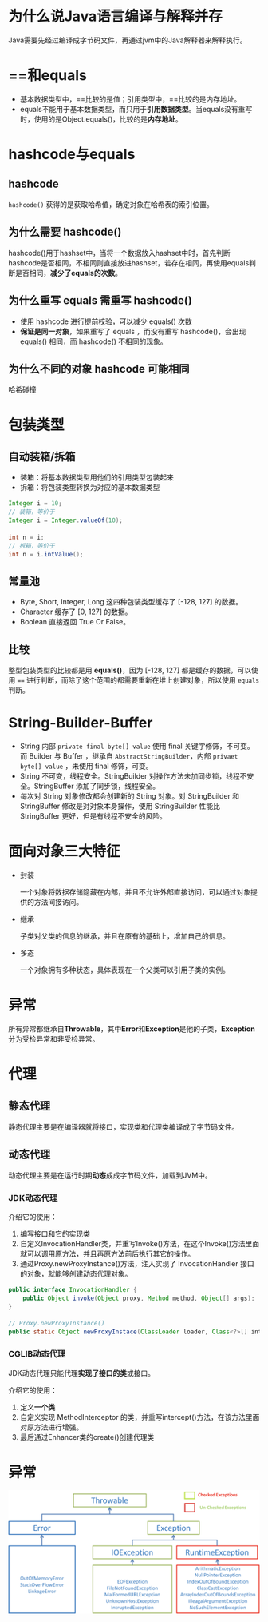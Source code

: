 # 为什么说Java语言编译与解释并存

Java需要先经过编译成字节码文件，再通过jvm中的Java解释器来解释执行。

# ==和equals

- 基本数据类型中，==比较的是值；引用类型中，==比较的是内存地址。
- equals不能用于基本数据类型，而只用于**引用数据类型**。当equals没有重写时，使用的是Object.equals()，比较的是**内存地址**。

# hashcode与equals

## hashcode

`hashcode()` 获得的是获取哈希值，确定对象在哈希表的索引位置。

## 为什么需要 hashcode()

hashcode()用于hashset中，当将一个数据放入hashset中时，首先判断hashcode是否相同，不相同则直接放进hashset，若存在相同，再使用equals判断是否相同，**减少了equals的次数**。

## 为什么重写 equals 需重写 hashcode()

- 使用 hashcode 进行提前校验，可以减少 equals() 次数
- **保证是同一对象**，如果重写了 equals ，而没有重写 hashcode()，会出现 equals() 相同，而 hashcode() 不相同的现象。

## 为什么不同的对象 hashcode 可能相同

哈希碰撞

# 包装类型

## 自动装箱/拆箱

- 装箱：将基本数据类型用他们的引用类型包装起来
- 拆箱：将包装类型转换为对应的基本数据类型

```java
Integer i = 10;
// 装箱，等价于
Integer i = Integer.valueOf(10);

int n = i;
// 拆箱，等价于
int n = i.intValue();
```

## 常量池

- Byte, Short, Integer, Long 这四种包装类型缓存了 [-128, 127] 的数据。
- Character 缓存了 [0, 127] 的数据。
- Boolean 直接返回 True Or False。

## 比较

整型包装类型的比较都是用 **equals()**，因为 [-128, 127] 都是缓存的数据，可以使用 `==` 进行判断，而除了这个范围的都需要重新在堆上创建对象，所以使用 `equals` 判断。

# String-Builder-Buffer

- String 内部 `private final byte[] value` 使用 final 关键字修饰，不可变。而 Builder 与 Buffer ，继承自 `AbstractStringBuilder`，内部 `privaet byte[] value` ，未使用 final 修饰，可变。
- String 不可变，线程安全。StringBuilder 对操作方法未加同步锁，线程不安全。StringBuffer 添加了同步锁，线程安全。
- 每次对 String 对象修改都会创建新的 String 对象。对 StringBuilder 和 StringBuffer 修改是对对象本身操作，使用 StringBuilder 性能比 StringBuffer 更好，但是有线程不安全的风险。

# 面向对象三大特征

- 封装

  一个对象将数据存储隐藏在内部，并且不允许外部直接访问，可以通过对象提供的方法间接访问。

- 继承

  子类对父类的信息的继承，并且在原有的基础上，增加自己的信息。

- 多态

  一个对象拥有多种状态，具体表现在一个父类可以引用子类的实例。

# 异常

所有异常都继承自**Throwable**，其中**Error**和**Exception**是他的子类，**Exception**分为受检异常和非受检异常。

# 代理

## 静态代理

静态代理主要是在编译器就将接口，实现类和代理类编译成了字节码文件。

## 动态代理

动态代理主要是在运行时期**动态**成成字节码文件，加载到JVM中。

### JDK动态代理

介绍它的使用：

1. 编写接口和它的实现类
2. 自定义InvocationHandler类，并重写Invoke()方法，在这个Invoke()方法里面就可以调用原方法，并且再原方法前后执行其它的操作。
3. 通过Proxy.newProxyInstance()方法，注入实现了 InvocationHandler 接口的对象，就能够创建动态代理对象。

```java
public interface InvocationHandler {
    public Object invoke(Object proxy, Method method, Object[] args);
}

// Proxy.newProxyInstance()
public static Object newProxyInstace(ClassLoader loader, Class<?>[] interfaces, InvocationHandler h);
```

### CGLIB动态代理

JDK动态代理只能代理**实现了接口的类**或接口。

介绍它的使用：

1. 定义**一个类**
2. 自定义实现 MethodInterceptor 的类，并重写intercept()方法，在该方法里面对原方法进行增强。
3. 最后通过Enhancer类的create()创建代理类

# 异常

![img](..\img\Java异常类层次结构图2.png)
